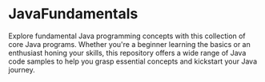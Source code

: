 # JavaFundamentals
Explore fundamental Java programming concepts with this collection of core Java programs. Whether you're a beginner learning the basics or an enthusiast honing your skills, this repository offers a wide range of Java code samples to help you grasp essential concepts and kickstart your Java journey.
